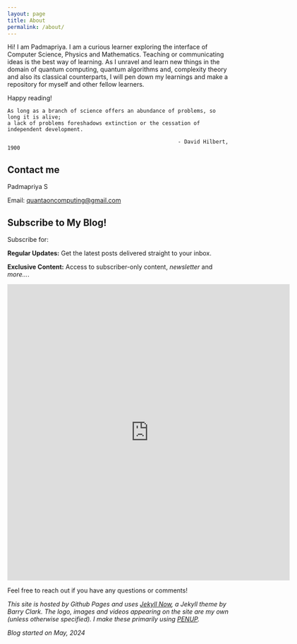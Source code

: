 ```yaml
---
layout: page
title: About
permalink: /about/
---
```

                                                        
Hi! I am Padmapriya. I am a curious learner exploring the interface of Computer Science, Physics and Mathematics. Teaching or communicating ideas is the best way of learning. As I unravel and learn new things in the domain of quantum computing, quantum algorithms and, complexity theory and also its classical counterparts, I will pen down my learnings and make a repository for myself and other fellow learners. 

Happy reading!

    As long as a branch of science offers an abundance of problems, so long it is alive; 
    a lack of problems foreshadows extinction or the cessation of independent development.    

                                                          - David Hilbert, 1900

## Contact me

Padmapriya S

Email: [quantaoncomputing@gmail.com](mailto:quantaoncomputing@gmail.com)

## Subscribe to My Blog!

Subscribe for:

**Regular Updates:** Get the latest posts delivered straight to your inbox.

**Exclusive Content:** Access to subscriber-only content, *newsletter* and *more...*.

<div class="form-container">
<iframe src="https://docs.google.com/forms/d/e/1FAIpQLSdTJ_nCEkPI9-DMx0voILUG8t2czAgns4gOWU3Fy2d-Ptqj8A/viewform?embedded=true" width="640" height="672" frameborder="0" marginheight="0" marginwidth="0">Loading…</iframe>
</div>

Feel free to reach out if you have any questions or comments!

*This site is hosted by Github Pages and uses [Jekyll Now](https://github.com/barryclark/jekyll-now), a Jekyll theme by Barry Clark. 
The logo, images and videos appearing on the site are my own (unless otherwise specified). I make these primarily using [PENUP](https://www.penup.com/main/home).* 

*Blog started on May, 2024*
